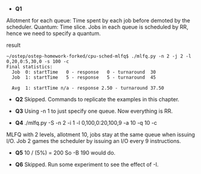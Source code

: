 * **Q1**

Allotment for each queue: 
  Time spent by each job before demoted by the scheduler. 
Quantum:
  Time slice. Jobs in each queue is scheduled by RR, hence we need to specify a quantum. 

result
```
~/ostep/ostep-homework-forked/cpu-sched-mlfq$ ./mlfq.py -n 2 -j 2 -l  0,20,0:5,30,0 -s 100 -c
Final statistics:
  Job  0: startTime   0 - response   0 - turnaround  30
  Job  1: startTime   5 - response   5 - turnaround  45

  Avg  1: startTime n/a - response 2.50 - turnaround 37.50
```

* **Q2**
Skipped. 
Commands to replicate the examples in this chapter. 

* **Q3**
Using -n 1 to just specify one queue. Now everything is RR. 

* **Q4**
./mlfq.py -S -n 2 -i 1 -l 0,100,0:20,100,9 -a 10 -q 10 -c

MLFQ with 2 levels, allotment 10, jobs stay at the same queue when issuing I/O. Job 2 games the scheduler by issuing an I/O every 9 instructions. 

* **Q5**
10 / (5%) = 200
So -B 190 would do. 

* **Q6**
Skipped.
Run some experiment to see the effect of -I. 